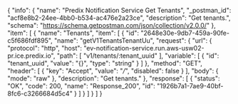 {
  "info": {
    "name": "Predix Notification Service Get Tenants",
    "_postman_id": "acf8e8b2-24ee-4bb0-b534-ac476e2a23ce",
    "description": "Get tenants.",
    "schema": "https://schema.getpostman.com/json/collection/v2.0.0/"
  },
  "item": [
    {
      "name": "Tenants",
      "item": [
        {
          "id": "2648e30e-9db7-459a-90fe-c5f686fdf895",
          "name": "getV1TenantsTenantUu",
          "request": {
            "url": {
              "protocol": "http",
              "host": "ev-notification-service.run.aws-usw02-pr.ice.predix.io",
              "path": [
                "v1/tenants/:tenant_uuid"
              ],
              "variable": [
                {
                  "id": "tenant_uuid",
                  "value": "{}",
                  "type": "string"
                }
              ]
            },
            "method": "GET",
            "header": [
              {
                "key": "Accept",
                "value": "*/*",
                "disabled": false
              }
            ],
            "body": {
              "mode": "raw"
            },
            "description": "Get tenants."
          },
          "response": [
            {
              "status": "OK",
              "code": 200,
              "name": "Response_200",
              "id": "1926b7a1-7ae9-40bf-8fc6-c3266684d5c4"
            }
          ]
        }
      ]
    }
  ]
}